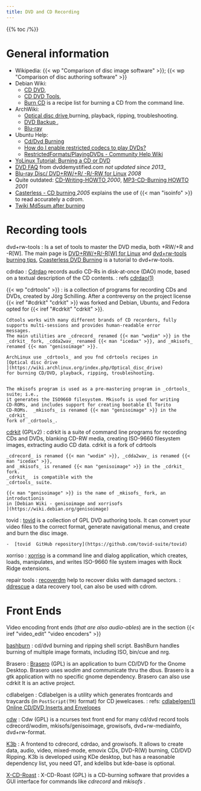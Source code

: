 ```yaml
---
title: DVD and CD Recording
---
```


{{% toc /%}}

# General information
-   Wikipedia: {{< wp "Comparison of disc image software" >}};
    {{< wp "Comparison of disc authoring software" >}}
-   Debian Wiki:
    -   [CD DVD](https://wiki.debian.org/CDDVD),
    -   [CD DVD Tools](https://wiki.debian.org/CDDVDTools),
    -   [Burn CD](https://wiki.debian.org/BurnCd) is a recipe list for
        burning a CD from the command line.
-   ArchWiki:
    -   [Optical disc drive
        ](https://wiki.archlinux.org/index.php/Optical_disc_drive)
        burning, playback, ripping, troubleshooting.
    -   [DVD Backup
        ](https://wiki.archlinux.org/index.php/Dvdbackup),
    -   [Blu-ray
        ](https://wiki.archlinux.org/index.php/Blu-ray)
-   Ubuntu Help:
    -   [Cd/Dvd Burning
        ](https://help.ubuntu.com/community/CdDvd/Burning)
    -   [How do I enable restricted codecs to play DVDs?
        ](https://help.ubuntu.com/stable/ubuntu-help/video-dvd-restricted.html)
    -   [RestrictedFormats/PlayingDVDs - Community Help Wiki
        ](https://help.ubuntu.com/community/RestrictedFormats/PlayingDVDs)
-   [YoLinux Tutorial: Burning a CD or DVD
    ](http://www.yolinux.com/TUTORIALS/LinuxTutorialCDBurn.html)
-   [DVD FAQ](http://dvddemystified.com/dvdfaq.html) from
    dvddemystified.com _not updated since 2013__
-   [Blu-ray Disc/ DVD+RW/+R/ -R/-RW for Linux](http://fy.chalmers.se/~appro/linux/DVD+RW/) _2008_
-   Quite outdated: [CD-Writing-HOWTO
    ](http://en.tldp.org/HOWTO/CD-Writing-HOWTO.html) _2000_,
    [MP3-CD-Burning HOWTO](http://en.tldp.org/HOWTO/MP3-CD-Burning/index.html) _2001_
-   [Casterless - CD burning
    ](http://www.troubleshooters.com/linux/coasterless.htm) _2005_
    explains the use of
    {{< man "isoinfo" >}} to read accurately a cdrom.
-   [Twiki Md5sum after burning
    ](http://twiki.org/cgi-bin/view/Wikilearn/CdromMd5sumsAfterBurning)

# Recording tools
dvd+rw-tools
:   Is a set of tools to master the DVD media, both +RW/+R and
    -R[W]. The main page is
    [DVD+RW/+R/-R[W] for Linux](http://fy.chalmers.se/~appro/linux/DVD+RW/)
    and
    [dvd+rw-tools burning tips](http://crashrecovery.org/oss-dvd/HOWTO-ossdvd.html),
    [Coasterless DVD Burning](http://www.troubleshooters.com/linux/coasterless_dvd.htm)
    is a tutorial to dvd+rw-tools.

cdrdao
:   [Cdrdao](http://cdrdao.sourceforge.net/)
    records audio CD-Rs in disk-at-once (DAO) mode, based on
    a textual description of the CD contents.
:   refs [cdrdao(1)](http://man.cx/cdrdao(1))

<a name="cdrtools"></a>{{< wp "cdrtools" >}}
:    is a collection of programs for recording CDs
    and DVDs, created by Jörg Schilling. After a contreversy on the
    project license {{< iref "#cdrkit" "cdrkit" >}} was forked
    and Debian, Ubuntu, and Fedora opted for
    {{< iref "#cdrkit" "cdrkit" >}}.

    Cdtools works with many different brands of CD recorders, fully
    supports multi-sessions and provides human-readable error
    messages.
    The main utilities are _cdrecord_ renamed {{< man "wodim" >}} in the
    _cdrkit_ fork, _cdda2wav_ renamed {{< man "icedax" >}}, and _mkisofs_
    renamed {{< man "genisoimage" >}}.

    ArchLinux use _cdrtools_ and you fnd cdrtools recipes in
    [Optical disc drive
    ](https://wiki.archlinux.org/index.php/Optical_disc_drive)
    for burning CD/DVD, playback, ripping, troubleshooting.


    The mkisofs program is used as a pre-mastering program in _cdrtools_ suite; i.e.,
    it generates the ISO9660 filesystem. Mkisofs is used for writing
    CD-ROMs, and includes support for creating bootable El Torito
    CD-ROMs.  _mkisofs_ is renamed {{< man "genisoimage" >}} in the _cdrkit_
    fork of _cdrtools_.

<a name ="cdrkit"></A>[cdrkit](http://cdrkit.org/) (GPLv2)
:   cdrkit is a suite of command line programs for recording CDs
    and DVDs, blanking CD-RW media, creating ISO-9660 filesystem
    images, extracting audio CD data.
    cdrkit is a fork of cdrtools

    _cdrecord_ is renamed {{< man "wodim" >}}, _cdda2wav_ is renamed {{< man "icedax" >}},
    and _mkisofs_ is renamed {{< man "genisoimage" >}} in the _cdrkit_ fork.
    _cdrkit_  is compatible with the
    _cdrtools_ suite.

    {{< man "genisoimage" >}} is the name of _mkisofs_ fork, an introductionis
    in [Debian Wiki - genisoimage and xorrisofs
    ](https://wiki.debian.org/genisoimage)


tovid
:   [tovid](http://tovid.wikia.com/wiki/Tovid_Wiki) is a
    collection of GPL DVD authoring tools. It can convert your video
    files to the correct format, generate navigational menus, and
    create and burn the disc image.

    -  [tovid  GitHub repository](https://github.com/tovid-suite/tovid)

xorriso
:   [xorriso](https://dev.lovelyhq.com/libburnia/web/wikis/home)
    is a command line and dialog application, which creates, loads,
    manipulates, and writes ISO-9660 file system images with Rock
    Ridge extensions.

repair tools
:  [recoverdm](http://www.vanheusden.com/recoverdm/) help to recover
   disks with damaged sectors.
:  [ddrescue](http://www.gnu.org/software/ddrescue/ddrescue.html)
   a data recovery tool, can also be used with cdrom.

# Front Ends

Video encoding front ends (*that are also audio-ables*) are in the
section {{< iref "video_edit" "video encoders" >}}

[bashburn](http://http://bashburn.dose.se/)
:   cd/dvd burning and ripping shell script.
    BashBurn handles burning of multiple image formats, including ISO,
    bin/cue and nrg.

Brasero
:   [Brasero](http://projects.gnome.org/brasero/) (GPL) is an
    application to burn CD/DVD for the Gnome Desktop. Brasero uses
    *wodim* and communicate thru the dbus. Brasero is a gtk
    application with no specific gnome dependency. Brasero can also
    use cdrkit It is an active project.

cdlabelgen
:   Cdlabelgen is a utility which generates frontcards and
    traycards (in `PostScript(TM)` format) for CD jewelcases.
:   refs: [cdlabelgen(1)](http://man.cx/cdlabelgen(1))
    [Online CD/DVD Inserts and Envelopes](http://www.aczone.com/tools/cdinsert/form.html)

[cdw](http://cdw.sourceforge.net/)
:   Cdw (GPL) is a ncurses text front end for many cd/dvd record tools
    cdrecord/wodim, mkisofs/genisoimage, growisofs, dvd+rw-mediainfo, dvd+rw-format.


[K3b](http://www.k3b.org/)
:   A frontend to cdrecord, cdrdao, and growisofs. It allows to
    create data, audio, video, mixed-mode, emovix CDs, DVD-R(W)
    burning, CD/DVD Ripping. K3b is developed using KDe desktop, but
    has a reasonable dependency list, you need QT, and kdelibs but
    kde-base is optional.

[X-CD-Roast](http://www.xcdroast.org/)
:   X-CD-Roast (GPL) is a CD-burning software that provides a GUI
    interface for commands like _cdrecord_ and
    _mkisofs_ .

